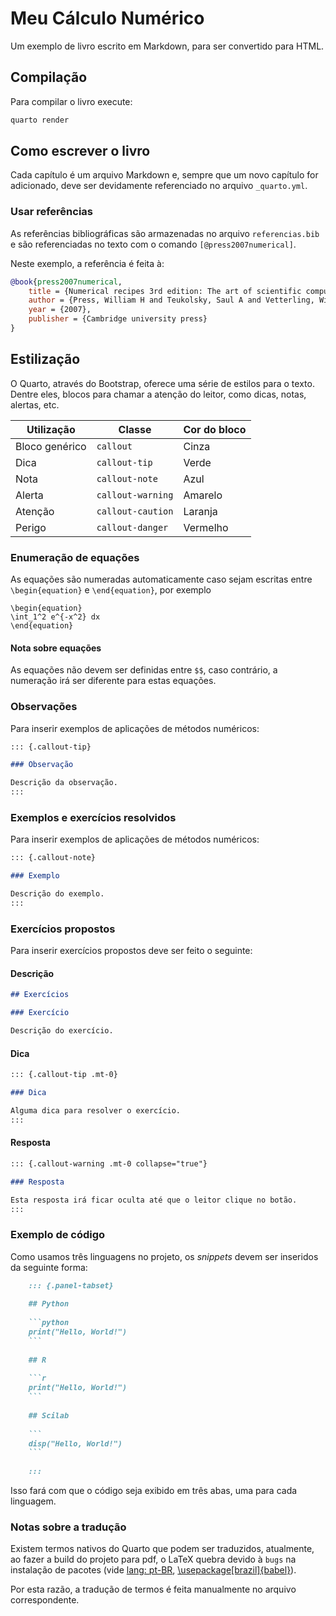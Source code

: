 # Meu Cálculo Numérico

Um exemplo de livro escrito em Markdown, para ser convertido para HTML.

## Compilação

Para compilar o livro execute:

```bash
quarto render
```

## Como escrever o livro

Cada capítulo é um arquivo Markdown e, sempre que um novo capítulo for adicionado, deve ser
devidamente referenciado no arquivo `_quarto.yml`.

### Usar referências

As referências bibliográficas são armazenadas no arquivo `referencias.bib` e são referenciadas
no texto com o comando `[@press2007numerical]`.

Neste exemplo, a referência é feita à:

```bibtex
@book{press2007numerical,
    title = {Numerical recipes 3rd edition: The art of scientific computing},
    author = {Press, William H and Teukolsky, Saul A and Vetterling, William T and Flannery, Brian P},
    year = {2007},
    publisher = {Cambridge university press}
}
```

## Estilização

O Quarto, através do Bootstrap, oferece uma série de estilos para o texto. Dentre eles, blocos para chamar a atenção do leitor, como dicas, notas, alertas, etc.

 Utilização     | Classe            | Cor do bloco 
----------------|-------------------|--------------
 Bloco genérico | `callout`         | Cinza        
 Dica           | `callout-tip`     | Verde        
 Nota           | `callout-note`    | Azul         
 Alerta         | `callout-warning` | Amarelo      
 Atenção        | `callout-caution` | Laranja      
 Perigo         | `callout-danger`  | Vermelho     

### Enumeração de equações

As equações são numeradas automaticamente caso sejam escritas entre
`\begin{equation}` e `\end{equation}`, por exemplo

```
\begin{equation}
\int_1^2 e^{-x^2} dx
\end{equation}
```

#### Nota sobre equações

As equações não devem ser definidas entre `$$`, caso contrário, a numeração irá ser
diferente para estas equações.

### Observações

Para inserir exemplos de aplicações de métodos numéricos:

```markdown
::: {.callout-tip}

### Observação

Descrição da observação.
:::
```

### Exemplos e exercícios resolvidos

Para inserir exemplos de aplicações de métodos numéricos:

```markdown
::: {.callout-note}

### Exemplo

Descrição do exemplo.
:::
```

### Exercícios propostos

Para inserir exercícios propostos deve ser feito o seguinte:

#### Descrição

```markdown
## Exercícios

### Exercício

Descrição do exercício.
```

#### Dica

```markdown
::: {.callout-tip .mt-0}

### Dica

Alguma dica para resolver o exercício.
:::
```

#### Resposta

```markdown
::: {.callout-warning .mt-0 collapse="true"}

### Resposta

Esta resposta irá ficar oculta até que o leitor clique no botão.
:::
```

### Exemplo de código

Como usamos três linguagens no projeto, os _snippets_ devem ser inseridos da
seguinte forma:

```markdown
    ::: {.panel-tabset}
    
    ## Python
    
    ```python
    print("Hello, World!")
    ```
    
    ## R
    
    ```r
    print("Hello, World!")
    ```
    
    ## Scilab
    
    ```
    disp("Hello, World!")
    ```
    
    :::
```

Isso fará com que o código seja exibido em três abas, uma para cada linguagem.

### Notas sobre a tradução

Existem termos nativos do Quarto que podem ser traduzidos, atualmente, ao fazer a
build do projeto para pdf, o LaTeX quebra devido à `bugs` na instalação de pacotes
(vide [lang: pt-BR](https://github.com/Ar-Kan/meu-calculo-numerico/actions/runs/12527126226),
[\usepackage\[brazil\]{babel}](https://github.com/Ar-Kan/meu-calculo-numerico/actions/runs/12527055083/job/34940237796)).

Por esta razão, a tradução de termos é feita manualmente no arquivo correspondente.
